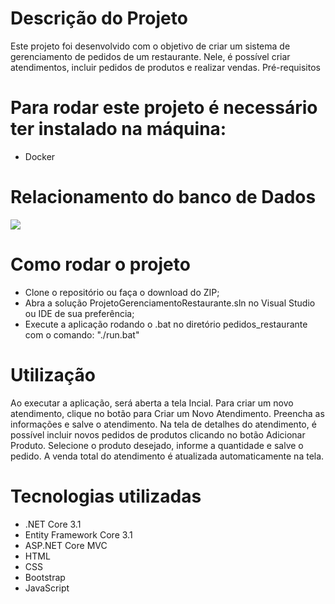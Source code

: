 # Descrição do Projeto

Este projeto foi desenvolvido com o objetivo de criar um sistema de gerenciamento de pedidos de um restaurante. Nele, é possível criar atendimentos, incluir pedidos de produtos e realizar vendas.
Pré-requisitos

# Para rodar este projeto é necessário ter instalado na máquina:

- Docker

# Relacionamento do banco de Dados
<div alingn="center">
 <a> <img src="ProjetoGerenciamentoRestaurante.RazorPages/Design/Image/Relacionamentos_BD.png" target="_blank"></a>
</div>

# Como rodar o projeto

- Clone o repositório ou faça o download do ZIP;
- Abra a solução ProjetoGerenciamentoRestaurante.sln no Visual Studio ou IDE de sua preferência;
- Execute a aplicação rodando o .bat no diretório pedidos_restaurante com o comando: "./run.bat"

# Utilização

Ao executar a aplicação, será aberta a tela Incial. Para criar um novo atendimento, clique no botão para Criar um Novo Atendimento. Preencha as informações e salve o atendimento. Na tela de detalhes do atendimento, é possível incluir novos pedidos de produtos clicando no botão Adicionar Produto. Selecione o produto desejado, informe a quantidade e salve o pedido. A venda total do atendimento é atualizada automaticamente na tela.

# Tecnologias utilizadas

- .NET Core 3.1
- Entity Framework Core 3.1
- ASP.NET Core MVC
- HTML
- CSS
- Bootstrap
- JavaScript
